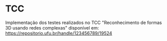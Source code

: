 # TCC
Implementação dos testes realizados no TCC "Reconhecimento de formas 3D usando redes complexas" disponível em: https://repositorio.ufu.br/handle/123456789/19524
